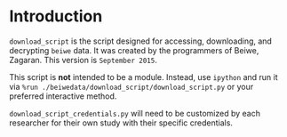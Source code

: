 # Introduction

`download_script` is the script designed for accessing, downloading, and decrypting `beiwe` data. It was created by the programmers of Beiwe, Zagaran. This version is `September 2015`.

This script is **not** intended to be a module. Instead, use `ipython` and run it via `%run ./beiwedata/download_script/download_script.py` or your preferred interactive method.

`download_script_credentials.py` will need to be customized by each researcher for their own study with their specific credentials.